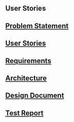 ## User Stories

## [Problem Statement](https://diegomorales30.github.io/NullPointers/problem.md)
## [User Stories](https://diegomorales30.github.io/NullPointers/user.md)
## [Requirements](https://diegomorales30.github.io/NullPointers/requirements.md)
## [Architecture](https://diegomorales30.github.io/NullPointers/architecture.md)
## [Design Document](https://diegomorales30.github.io/NullPointers/designdocuments.md)
## [Test Report](https://diegomorales30.github.io/NullPointers/testreport.md)
